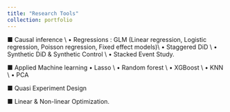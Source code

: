 ```yaml
---
title: "Research Tools"
collection: portfolio
---
```


■ Causal inference \\
    • Regressions : GLM (Linear regression, Logistic regression, Poisson regression, Fixed effect models)\\
    • Staggered DiD \\
    • Synthetic DiD & Synthetic Control \\
    • Stacked Event Study. 
  
■ Applied Machine learning 
    • Lasso \\
    • Random forest \\
    • XGBoost \\
    • KNN \\
    • PCA 
  
■ Quasi Experiment Design 

■ Linear & Non-linear Optimization.
